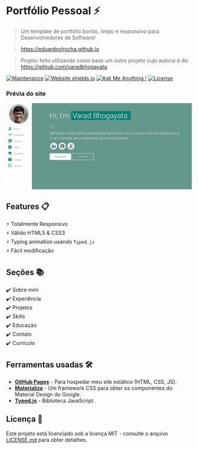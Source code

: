 # Portfólio Pessoal ⚡️ 
> Um template de portfólio bonito, limpo e responsivo para Desenvolvedores de Software!

> https://eduardovlrocha.github.io

> Projeto feito utilizando como base um outro projeto cujo autoria é de: https://github.com/varadbhogayata

[![Maintenance](https://img.shields.io/badge/maintained-yes-green.svg)](https://github.com/EduardoVLRocha/eduardovlrocha.github.io/commits/main)
[![Website shields.io](https://img.shields.io/badge/website-up-green)](https://eduardovlrocha.github.io/)
[![Ask Me Anything !](https://img.shields.io/badge/ask%20me-linkedin-1abc9c.svg)](https://www.linkedin.com/in/eduardo-vin%C3%ADcius-9b4aa8197/)
[![License](http://img.shields.io/:license-mit-blue.svg?style=flat-square)](http://badges.mit-license.org)

### Prévia do site
<p align="center"> 
  <kbd>
    <a href="https://eduardovlrocha.github.io" target="_blank"><img src="examples/preview.gif">
  </a>
  </kbd>
</p>

## Features 📋
⚡️ Totalmente Responsivo\
⚡️ Válido HTML5 & CSS3\
⚡️ Typing animation usando `Typed.js`\
⚡️ Fácil modificação

## Seções 📚
✔️ Sobre mim\
✔️ Experiência\
✔️ Projetos \
✔️ Skills \
✔️ Educação\
✔️ Contato\
✔️ Currículo

## Ferramentas usadas 🛠️
* [<b>GitHub Pages</b>](https://create-react-app.dev/docs/deployment/#github-pages) - Para hospedar meu site estático (HTML, CSS, JS).
* [<b>Materialize</b>](https://materializecss.com/) - Um framework CSS para obter os componentes do Material Design do Google.
* [<b>Typed.js</b>](https://mattboldt.com/demos/typed-js/) - Biblioteca JavaScript.

## Licença 📄
Este projeto está licenciado sob a licença MIT - consulte o arquivo [LICENSE.md](./LICENSE) para obter detalhes. 
